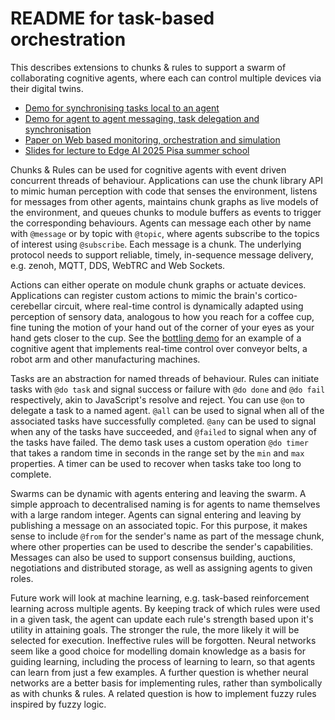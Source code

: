 # README for task-based orchestration

This describes extensions to chunks & rules to support a swarm of collaborating cognitive agents, where each can control multiple devices via their digital twins.

* [Demo for synchronising tasks local to an agent](https://www.w3.org/Data/demos/chunks/tasks/tasks/)
* [Demo for agent to agent messaging, task delegation and synchronisation](https://www.w3.org/Data/demos/chunks/tasks/swarm/)
* [Paper on Web based monitoring, orchestration and simulation](../visualise/raggett-geics-2025.pdf)
* [Slides for lecture to Edge AI 2025 Pisa summer school](Raggett-cognitive-digital-twins.pdf)

Chunks & Rules can be used for cognitive agents with event driven concurrent threads of behaviour. Applications can use the chunk library API to mimic human perception with code that senses the environment, listens for messages from other agents, maintains chunk graphs as live models of the environment, and queues chunks to module buffers as events to trigger the corresponding behaviours. Agents can message each other by name with `@message` or by topic with `@topic`, where agents subscribe to the topics of interest using `@subscribe`. Each message is a chunk. The underlying protocol needs to support reliable, timely, in-sequence message delivery, e.g. zenoh, MQTT, DDS, WebTRC and Web Sockets.

Actions can either operate on module chunk graphs or actuate devices. Applications can register custom actions to mimic the brain's cortico-cerebellar circuit, where real-time control is dynamically adapted using perception of sensory data, analogous to how you reach for a coffee cup, fine tuning the motion of your hand out of the corner of your eyes as your hand gets closer to the cup. See the [bottling demo](https://www.w3.org/Data/demos/chunks/robot/) for an example of a cognitive agent that implements real-time control over conveyor belts, a robot arm and other manufacturing machines.

Tasks are an abstraction for named threads of behaviour. Rules can initiate tasks with `@do task` and signal success or failure with `@do done` and `@do fail` respectively, akin to JavaScript's resolve and reject. You can use `@on` to delegate a task to a named agent. `@all` can be used to signal when all of the associated tasks have successfully completed. `@any` can be used to signal when any of the tasks have succeeded, and `@failed` to signal when any of the tasks have failed. The demo task uses a custom operation `@do timer` that takes a random time in seconds in the range set by the `min` and `max` properties. A timer can be used to recover when tasks take too long to complete.

Swarms can be dynamic with agents entering and leaving the swarm. A simple approach to decentralised naming is for agents to name themselves with a large random integer. Agents can signal entering and leaving by publishing a message on an associated topic. For this purpose, it makes sense to include `@from` for the sender's name as part of the message chunk, where other properties can be used to describe the sender's capabilities. Messages can also be used to support consensus building, auctions, negotiations and distributed storage, as well as assigning agents to given roles.

Future work will look at machine learning, e.g. task-based reinforcement learning across multiple agents. By keeping track of which rules were used in a given task, the agent can update each rule's strength based upon it's utility in attaining goals. The stronger the rule, the more likely it will be selected for execution. Ineffective rules will be forgotten. Neural networks seem like a good choice for modelling domain knowledge as a basis for guiding learning, including the process of learning to learn, so that agents can learn from just a few examples. A further question is whether neural networks are a better basis for implementing rules, rather than symbolically as with chunks & rules. A related question is how to implement fuzzy rules inspired by fuzzy logic.
